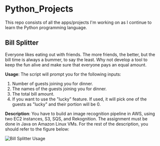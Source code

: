 # Python_Projects
 This repo consists of all the apps/projects I'm working on as I continue to learn the Python programming language.


## Bill Splitter
Everyone likes eating out with friends. The more friends, the better, but the bill time is always a bummer, to say the least. Why not develop a tool to keep the fun alive and make sure that everyone pays an equal amount.

**Usage**: The script will prompt you for the following inputs:
1. Number of guests joining you for dinner.
2. The  names of the guests joining you for dinner.
3. The total bill amount.
4. If you want to use the "lucky" feature. If used, it will pick one of the guests as "lucky" and their portion will be 0.

**Description**: You have to build an image recognition pipeline in AWS, using two EC2 instances, S3, SQS, and Rekognition. The assignment must be done in Java on Amazon Linux VMs. For the rest of the description, you should refer to the figure below:

![Bill Splitter Usage](https://github.com/abe-min/CS-643-Programming-Assignment-1/blob/main/files/bill_splitter_usage.png?raw=true "Bill Splitter Usage")


